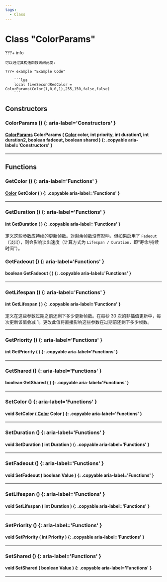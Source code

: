 ```yaml
---
tags:
  - Class
---
```

# Class "ColorParams"

???+ info

    可以通过其构造函数访问此类:

    ???+ example "Example Code"
    
        ```lua
        local fiveSecondRedColor = ColorParams(Color(1,0,0,1),255,150,false,false)
        ```

## Constructors

### ColorParams () {: aria-label='Constructors' }
#### [ColorParams](ColorParams.md) ColorParams ( [Color](Color.md) color, int priority, int duration1, int duration2, boolean fadeout, boolean shared ) {: .copyable aria-label='Constructors' }

___

## Functions

### GetColor () {: aria-label='Functions' }
#### [Color](Color.md) GetColor ( ) {: .copyable aria-label='Functions' }

___
### GetDuration () {: aria-label='Functions' }
#### int GetDuration ( ) {: .copyable aria-label='Functions' }
定义这些参数应持续的更新帧数。对剩余帧数没有影响，但如果启用了 `Fadeout`（淡出），则会影响淡出速度（计算方式为 `Lifespan / Duration`，即“寿命/持续时间”）。

### GetFadeout () {: aria-label='Functions' }
#### boolean GetFadeout ( ) {: .copyable aria-label='Functions' }

___
### GetLifespan () {: aria-label='Functions' }
#### int GetLifespan ( ) {: .copyable aria-label='Functions' }
定义在这些参数过期之前还剩下多少更新帧数。在每秒 30 次的非插值更新中，每次更新该值会减 1。更改此值将直接影响这些参数在过期前还剩下多少帧数。

___
### GetPriority () {: aria-label='Functions' }
#### int GetPriority ( ) {: .copyable aria-label='Functions' }

___
### GetShared () {: aria-label='Functions' }
#### boolean GetShared ( ) {: .copyable aria-label='Functions' }

___
### SetColor () {: aria-label='Functions' }
#### void SetColor ( [Color](Color.md) Color ) {: .copyable aria-label='Functions' }

___
### SetDuration () {: aria-label='Functions' }
#### void SetDuration ( int Duration ) {: .copyable aria-label='Functions' }

___
### SetFadeout () {: aria-label='Functions' }
#### void SetFadeout ( boolean Value ) {: .copyable aria-label='Functions' }

___
### SetLifespan () {: aria-label='Functions' }
#### void SetLifespan ( int Duration ) {: .copyable aria-label='Functions' }

___
### SetPriority () {: aria-label='Functions' }
#### void SetPriority ( int Priority ) {: .copyable aria-label='Functions' }

___
### SetShared () {: aria-label='Functions' }
#### void SetShared ( boolean Value ) {: .copyable aria-label='Functions' }

___